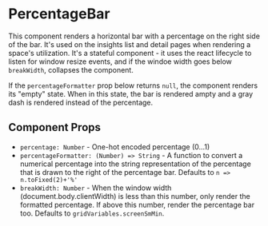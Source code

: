 # PercentageBar

This component renders a horizontal bar with a percentage on the right side of the bar. It's used on
the insights list and detail pages when rendering a space's utilization. It's a stateful component -
it uses the react lifecycle to listen for window resize events, and if the windoe width goes below
`breakWidth`, collapses the component.

If the `percentageFormatter` prop below returns `null`, the component renders its "empty" state.
When in this state, the bar is rendered ampty and a gray dash is rendered instead of the percentage.

## Component Props
- `percentage: Number` - One-hot encoded percentage (0...1)
- `percentageFormatter: (Number) => String` - A function to convert a numerical percentage into the
  string representation of the percentage that is drawn to the right of the percentage bar. Defaults
  to `n => n.toFixed(2)+'%'`
- `breakWidth: Number` - When the window width (document.body.clientWidth) is less than this number,
  only render the formatted percentage. If above this number, render the percentage bar too.
  Defaults to `gridVariables.screenSmMin`.
